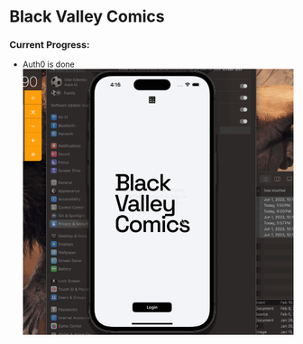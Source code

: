 Black Valley Comics
=

### Current Progress:
- Auth0 is done
![Auth0 is done](https://github.com/elielvipata/BlackValleyComics/blob/main/demo/auth0.gif)


